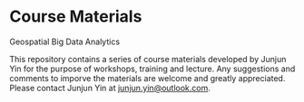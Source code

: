# Course Materials
Geospatial Big Data Analytics

This repository contains a series of course materials developed by Junjun Yin for the purpose of workshops, training and lecture.
Any suggestions and comments to imporve the materials are welcome and greatly appreciated. Please contact Junjun Yin at junjun.yin@outlook.com.
